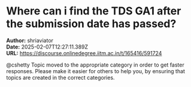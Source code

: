 # Where can i find the TDS GA1 after the submission date has passed?

**Author:** shriaviator  
**Date:** 2025-02-07T12:27:11.389Z  
**URL:** https://discourse.onlinedegree.iitm.ac.in/t/165416/591724

@cshetty
Topic moved to the appropriate category in order to get faster responses.
Please make it easier for others to help you, by ensuring that topics are created in the correct categories.
